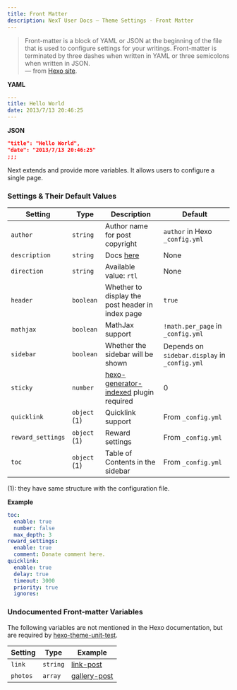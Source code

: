 ```yaml
---
title: Front Matter
description: NexT User Docs – Theme Settings - Front Matter
---
```


> Front-matter is a block of YAML or JSON at the beginning of the file that is used to configure settings for your writings. Front-matter is terminated by three dashes when written in YAML or three semicolons when written in JSON.  
— from [Hexo site](https://hexo.io/docs/front-matter).

**YAML**
```yml
---
title: Hello World
date: 2013/7/13 20:46:25
---
```

**JSON**
```json
"title": "Hello World",
"date": "2013/7/13 20:46:25"
;;;
```

Next extends and provide more variables. It allows users to configure a single page.

### Settings & Their Default Values

Setting | Type | Description | Default
--- | --- | --- | ---
`author` | `string` | Author name for post copyright | `author` in Hexo `_config.yml`
`description` | `string` | Docs [here](/docs/theme-settings/posts.html#Preamble-Text) | None
`direction` | `string` | Available value: `rtl` | None
`header` | `boolean` | Whether to display the post header in index page | `true`
`mathjax` | `boolean` | MathJax support | `!math.per_page` in `_config.yml`
`sidebar` | `boolean` | Whether the sidebar will be shown | Depends on `sidebar.display` in `_config.yml`
`sticky` | `number` | [hexo-generator-indexed](http://github.com/next-theme/hexo-generator-indexed) plugin required | 0
`quicklink` | `object` (1) | Quicklink support | From `_config.yml`
`reward_settings` | `object` (1) | Reward settings | From `_config.yml`
`toc` | `object` (1) | Table of Contents in the sidebar | From `_config.yml`

(1): they have same structure with the configuration file.

**Example**

```yml
toc:
  enable: true
  number: false
  max_depth: 3
reward_settings:
  enable: true
  comment: Donate comment here.
quicklink:
  enable: true
  delay: true
  timeout: 3000
  priority: true
  ignores:
```

### Undocumented Front-matter Variables

The following variables are not mentioned in the Hexo documentation, but are required by [hexo-theme-unit-test](https://github.com/hexojs/hexo-theme-unit-test).

Setting | Type | Example
--- | --- | ---
`link` | `string` | [link-post](https://github.com/hexojs/hexo-theme-unit-test/blob/master/source/_posts/link-post.md)
`photos` | `array` | [gallery-post](https://github.com/hexojs/hexo-theme-unit-test/blob/master/source/_posts/gallery-post.md)
